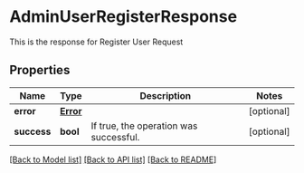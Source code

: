 # AdminUserRegisterResponse

This is the response for Register User Request
## Properties
Name | Type | Description | Notes
------------ | ------------- | ------------- | -------------
**error** | [**Error**](Error.md) |  | [optional] 
**success** | **bool** | If true, the operation was successful. | [optional] 

[[Back to Model list]](../README.md#documentation-for-models) [[Back to API list]](../README.md#documentation-for-api-endpoints) [[Back to README]](../README.md)


